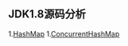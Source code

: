 ## JDK1.8源码分析   
1.[HashMap](https://github.com/chenxingxing6/java8/blob/master/src/main/java/java/util/HashMap.java)
1.[ConcurrentHashMap](https://github.com/chenxingxing6/java8/blob/master/src/main/java/java/util/HashMap.java)